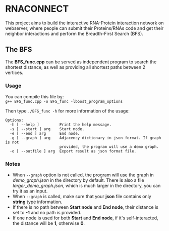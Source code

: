 # RNACONNECT
This project aims to build the interactive RNA-Protein interaction network on webserver, where people can submit their Proteins/RNAs code and get their neighbor interactions and perform the Breadth-First Search (BFS). 

## The BFS
The <b>BFS_func.cpp</b> can be served as independent program to search the shortest distance, as well as providing all shortest paths between 2 vertices.

### Usage
You can compile this file by:<br>
```g++ BFS_func.cpp -o BFS_func -lboost_program_options```

Then type ```./BFS_func -h``` for more information of the usage:
```
Options:
  -h [ --help ]         Print the help message.
  -s [ --start ] arg    Start node.
  -e [ --end ] arg      End node.
  -g [ --graph ] arg    Adjacency dictionary in json format. If graph is not 
                        provided, the program will use a demo graph.
  -o [ --outfile ] arg  Export result as json format file.
```


### Notes
- When ```--graph``` option is not called, the program will use the graph in <i>demo_graph.json</i> in the directory by default. There is also a file <i>larger_demo_graph.json</i>, which is much larger in the directory, you can try it as an input.
- When ```--graph``` is called, make sure that your <b>json</b> file contains only <b>string</b> type information. 
- If there is no path between <b>Start node</b> and <b>End node</b>, their distance is set to <b>-1</b> and no path is provided.
- If one node is used for both <b>Start</b> and <b>End node</b>, if it's self-interacted, the distance will be <b>1</b>, otherwise <b>0</b>.










